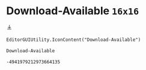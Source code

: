 # Download-Available `16x16`
<img src="/img/Download-Available.png" width=16 height=16>

``` CSharp
EditorGUIUtility.IconContent("Download-Available")
```
```
Download-Available
```
```
-4941979212973664135
```
